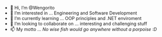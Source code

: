 - 👋 Hi, I’m @Wengorito
- 👀 I’m interested in ... Engineering and Software Development
- 🌱 I’m currently learning ... OOP principles and .NET enviroment
- 💞️ I’m looking to collaborate on ... interesting and challenging stuff
- 📫 My motto ... _No wise fish would go anywhere without a porpoise :D_

<!---
Wengorito/Wengorito is a ✨ special ✨ repository because its `README.md` (this file) appears on your GitHub profile.
You can click the Preview link to take a look at your changes.
--->
